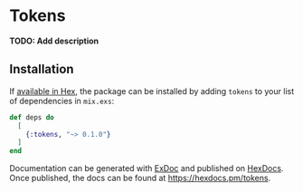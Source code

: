 # Tokens

**TODO: Add description**

## Installation

If [available in Hex](https://hex.pm/docs/publish), the package can be installed
by adding `tokens` to your list of dependencies in `mix.exs`:

```elixir
def deps do
  [
    {:tokens, "~> 0.1.0"}
  ]
end
```

Documentation can be generated with [ExDoc](https://github.com/elixir-lang/ex_doc)
and published on [HexDocs](https://hexdocs.pm). Once published, the docs can
be found at <https://hexdocs.pm/tokens>.
